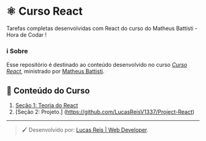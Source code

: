 # :atom_symbol: Curso React
Tarefas completas desenvolvidas com React do curso do Matheus Battisti - Hora de Codar
!


### :information_source: Sobre
Esse repositório é destinado ao conteúdo desenvolvido no curso *[Curso React](https://www.youtube.com/watch?v=FXqX7oof0I4&list=PLnDvRpP8BneyVA0SZ2okm-QBojomniQVO&index=1&ab_channel=MatheusBattisti-HoradeCodar)*, 
ministrado por [Matheus Battisti](https://www.udemy.com/user/matheus-battisti/).

## :bookmark_tabs: Conteúdo do Curso
1. [Seção 1: Teoria do React](https://github.com/LucasReisV1337/react-study)
2. [Seção 2: Projeto.] (https://github.com/LucasReisV1337/Project-React)


---
> :paintbrush: Desenvolvido por: [Lucas Reis | Web Developer](https://github.com/LucasReisV1337).
